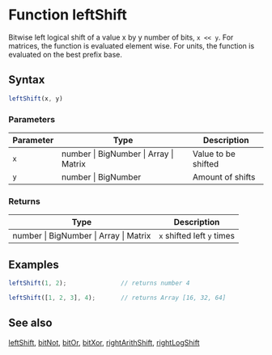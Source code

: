 <!-- Note: This file is automatically generated from source code comments. Changes made in this file will be overridden. -->

# Function leftShift

Bitwise left logical shift of a value x by y number of bits, `x << y`.
For matrices, the function is evaluated element wise.
For units, the function is evaluated on the best prefix base.


## Syntax

```js
leftShift(x, y)
```

### Parameters

Parameter | Type | Description
--------- | ---- | -----------
`x` | number &#124; BigNumber &#124; Array &#124; Matrix | Value to be shifted
`y` | number &#124; BigNumber | Amount of shifts

### Returns

Type | Description
---- | -----------
number &#124; BigNumber &#124; Array &#124; Matrix | `x` shifted left `y` times


## Examples

```js
leftShift(1, 2);               // returns number 4

leftShift([1, 2, 3], 4);       // returns Array [16, 32, 64]
```


## See also

[leftShift](leftShift.md),
[bitNot](bitNot.md),
[bitOr](bitOr.md),
[bitXor](bitXor.md),
[rightArithShift](rightArithShift.md),
[rightLogShift](rightLogShift.md)

